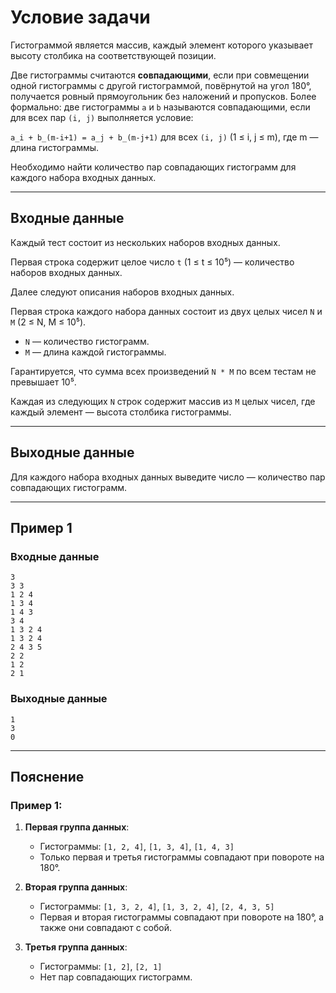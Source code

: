 # Условие задачи

Гистограммой является массив, каждый элемент которого указывает высоту столбика на соответствующей позиции.

Две гистограммы считаются **совпадающими**, если при совмещении одной гистограммы с другой гистограммой, повёрнутой на угол 180°, получается ровный прямоугольник без наложений и пропусков. Более формально: две гистограммы `a` и `b` называются совпадающими, если для всех пар `(i, j)` выполняется условие:

`a_i + b_(m-i+1) = a_j + b_(m-j+1)` для всех `(i, j)` (1 ≤ i, j ≤ m), где m — длина гистограммы.

Необходимо найти количество пар совпадающих гистограмм для каждого набора входных данных.

---

## Входные данные

Каждый тест состоит из нескольких наборов входных данных.

Первая строка содержит целое число `t` (1 ≤ t ≤ 10⁵) — количество наборов входных данных.

Далее следуют описания наборов входных данных.

Первая строка каждого набора данных состоит из двух целых чисел `N` и `M` (2 ≤ N, M ≤ 10⁵).
- `N` — количество гистограмм.
- `M` — длина каждой гистограммы.

Гарантируется, что сумма всех произведений `N * M` по всем тестам не превышает 10⁵.

Каждая из следующих `N` строк содержит массив из `M` целых чисел, где каждый элемент — высота столбика гистограммы.

---

## Выходные данные

Для каждого набора входных данных выведите число — количество пар совпадающих гистограмм.

---

## Пример 1

### Входные данные
```
3
3 3
1 2 4
1 3 4
1 4 3
3 4
1 3 2 4
1 3 2 4
2 4 3 5
2 2
1 2
2 1
```

### Выходные данные
```
1
3
0
```

---

## Пояснение

### Пример 1:
1. **Первая группа данных**:
    - Гистограммы: `[1, 2, 4]`, `[1, 3, 4]`, `[1, 4, 3]`
    - Только первая и третья гистограммы совпадают при повороте на 180°.

2. **Вторая группа данных**:
    - Гистограммы: `[1, 3, 2, 4]`, `[1, 3, 2, 4]`, `[2, 4, 3, 5]`
    - Первая и вторая гистограммы совпадают при повороте на 180°, а также они совпадают с собой.

3. **Третья группа данных**:
    - Гистограммы: `[1, 2]`, `[2, 1]`
    - Нет пар совпадающих гистограмм.